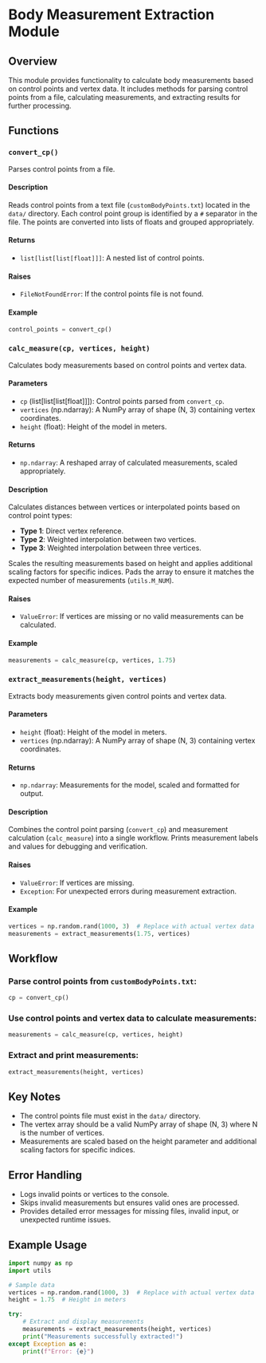 # Body Measurement Extraction Module

## Overview
This module provides functionality to calculate body measurements based on control points and vertex data. It includes methods for parsing control points from a file, calculating measurements, and extracting results for further processing.

## Functions

### `convert_cp()`
Parses control points from a file.

#### Description
Reads control points from a text file (`customBodyPoints.txt`) located in the `data/` directory. Each control point group is identified by a `#` separator in the file. The points are converted into lists of floats and grouped appropriately.

#### Returns
- `list[list[list[float]]]`: A nested list of control points.

#### Raises
- `FileNotFoundError`: If the control points file is not found.

#### Example
```python
control_points = convert_cp()
```

### `calc_measure(cp, vertices, height)`
Calculates body measurements based on control points and vertex data.

#### Parameters
- `cp` (list[list[list[float]]]): Control points parsed from `convert_cp`.
- `vertices` (np.ndarray): A NumPy array of shape (N, 3) containing vertex coordinates.
- `height` (float): Height of the model in meters.

#### Returns
- `np.ndarray`: A reshaped array of calculated measurements, scaled appropriately.

#### Description
Calculates distances between vertices or interpolated points based on control point types:
- **Type 1**: Direct vertex reference.
- **Type 2**: Weighted interpolation between two vertices.
- **Type 3**: Weighted interpolation between three vertices.

Scales the resulting measurements based on height and applies additional scaling factors for specific indices. Pads the array to ensure it matches the expected number of measurements (`utils.M_NUM`).

#### Raises
- `ValueError`: If vertices are missing or no valid measurements can be calculated.

#### Example
```python
measurements = calc_measure(cp, vertices, 1.75)
```

### `extract_measurements(height, vertices)`
Extracts body measurements given control points and vertex data.

#### Parameters
- `height` (float): Height of the model in meters.
- `vertices` (np.ndarray): A NumPy array of shape (N, 3) containing vertex coordinates.

#### Returns
- `np.ndarray`: Measurements for the model, scaled and formatted for output.

#### Description
Combines the control point parsing (`convert_cp`) and measurement calculation (`calc_measure`) into a single workflow. Prints measurement labels and values for debugging and verification.

#### Raises
- `ValueError`: If vertices are missing.
- `Exception`: For unexpected errors during measurement extraction.

#### Example
```python
vertices = np.random.rand(1000, 3)  # Replace with actual vertex data
measurements = extract_measurements(1.75, vertices)
```

## Workflow

### Parse control points from `customBodyPoints.txt`:
```python
cp = convert_cp()
```

### Use control points and vertex data to calculate measurements:
```python
measurements = calc_measure(cp, vertices, height)
```

### Extract and print measurements:
```python
extract_measurements(height, vertices)
```

## Key Notes
- The control points file must exist in the `data/` directory.
- The vertex array should be a valid NumPy array of shape (N, 3) where N is the number of vertices.
- Measurements are scaled based on the height parameter and additional scaling factors for specific indices.

## Error Handling
- Logs invalid points or vertices to the console.
- Skips invalid measurements but ensures valid ones are processed.
- Provides detailed error messages for missing files, invalid input, or unexpected runtime issues.

## Example Usage
```python
import numpy as np
import utils

# Sample data
vertices = np.random.rand(1000, 3)  # Replace with actual vertex data
height = 1.75  # Height in meters

try:
    # Extract and display measurements
    measurements = extract_measurements(height, vertices)
    print("Measurements successfully extracted!")
except Exception as e:
    print(f"Error: {e}")
```

